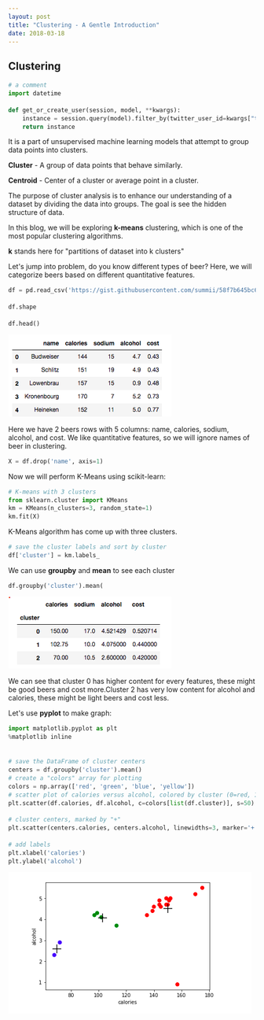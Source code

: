 ```yaml
---
layout: post
title: "Clustering - A Gentle Introduction"
date: 2018-03-18
---
```


## Clustering

~~~ python
# a comment
import datetime

def get_or_create_user(session, model, **kwargs):
    instance = session.query(model).filter_by(twitter_user_id=kwargs["twitter_user_id"]).first()
	return instance
~~~

It is a part of unsupervised machine learning models that attempt to group data points into clusters.

**Cluster** - A group of data points that behave similarly.

**Centroid** - Center of a cluster or average point in a cluster.

The purpose of cluster analysis is to enhance our understanding  of a dataset by dividing the data into groups.
The goal is see the hidden structure of data.

In this blog, we will be exploring **k-means** clustering, which is one of the most popular clustering algorithms.

**k** stands here for "partitions of dataset into k clusters"

Let's jump into problem, do you know different types of beer? Here, we will categorize beers based on different quantitative features.

~~~ python
df = pd.read_csv('https://gist.githubusercontent.com/summii/58f7b645bc6d1ac2f002e562264e47a4/raw/bd81c819d0689889223d19d764a5323392e33c22/beers.txt', sep=',')

df.shape

df.head()
~~~

![alt text](/img/cluster1.png)

Here we have 2 beers rows with 5 columns: name, calories, sodium, alcohol, and cost. We like quantitative features, so we will 
ignore names of beer in clustering.

```python
X = df.drop('name', axis=1)
```

Now we will perform K-Means using scikit-learn:


```python
# K-means with 3 clusters
from sklearn.cluster import KMeans
km = KMeans(n_clusters=3, random_state=1)
km.fit(X)
```

K-Means algorithm has come up with three clusters.

```python
# save the cluster labels and sort by cluster
df['cluster'] = km.labels_
```

We can use **groupby** and **mean** to see each cluster

```python
df.groupby('cluster').mean(
```

![alt text](/img/cluster2.png)

We can see that cluster 0 has higher content for every features, these might be good beers and cost more.Cluster 2 has very low content for alcohol and calories, these might be light beers and cost less.

Let's use **pyplot** to make graph:

```python
import matplotlib.pyplot as plt
%matplotlib inline


# save the DataFrame of cluster centers
centers = df.groupby('cluster').mean()
# create a "colors" array for plotting
colors = np.array(['red', 'green', 'blue', 'yellow'])
# scatter plot of calories versus alcohol, colored by cluster (0=red, 1=green, 2=blue)
plt.scatter(df.calories, df.alcohol, c=colors[list(df.cluster)], s=50)

# cluster centers, marked by "+"
plt.scatter(centers.calories, centers.alcohol, linewidths=3, marker='+', s=300, c='black')

# add labels
plt.xlabel('calories')
plt.ylabel('alcohol')
```

![alt text](/img/cluster3.png)




